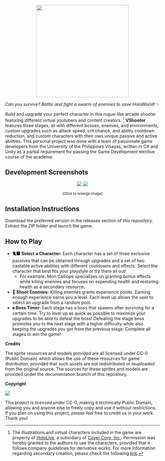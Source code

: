 <p align=center>
 <img src="https://i.imgur.com/itoMsH5.png" height=300>
</p>

<i>Can you survive? Battle and fight a swarm of enemies to save HoloWorld!</i> ✨

Build and upgrade your perfect character in this rogue-like arcade shooter featuring different virtual youtubers and content creators. [^note] **VShooter** features three stages, all with different bosses, enemies, and environments, custom upgrades such as attack speed, crit chance, and ability cooldown reduction, and custom characters with their own unique passive and active abilities. This personal project was done with a team of passionate game developers from the University of the Philippines Visayas, written in C# and Unity as a partial requirement for passing the Game Development elective course of the academe.

## **Development Screenshots**

<p align=center>
 <a href="https://i.imgur.com/iGu6clo.png"><img src="https://i.imgur.com/iGu6clo.png"></a>&nbsp;<a href="https://i.imgur.com/2jBTM8q.png"><img src="https://i.imgur.com/2jBTM8q.png"></a>
</p>

<p align=center><sup>(Click to enlarge image)</sup></p>

## **Installation Instructions**

Download the preferred version in the releases section of this repository. Extract the ZIP folder and launch the game.

## **How to Play**

- **🐈‍⬛ Select a Character:** Each character has a set of three exclusive passives that can be obtained through upgrades and a set of two castable active abilities with different cooldowns and effects. Select the character that best fits your playstyle or try them all out!
  - For example, Mori Calliope specializes on granting bonus effects while killing enemies and focuses on expending health and restoring health as a secondary resource.
- **🔫 Shoot Enemies:** Killing enemies grants experience points. Earning enough experience earns you a level. Each level up allows the user to select an upgrade from a random pool.
- **💀 Boss Timer:** Each stage has a boss that spawns after surviving for a certain time. Try to level up as quick as possible to maximize your upgrades to be able to defeat the boss! Defeating the stage boss promotes you to the next stage with a higher difficulty while also keeping the upgrades you got from the previous stage. Complete all stages to win the game!

**Credits**

The sprite resources and models provided are all licensed under CC-0 (Public Domain) which allows the use of these resources for game distribution, provided that such assets are not redistributed or reuploaded from the original source. The sources for these sprites and models are provided under the documentation branch of this repository.

**Copyright**

![](https://i.creativecommons.org/p/zero/1.0/88x31.png)

This project is licensed under CC-0, making it technically Public Domain, allowing you and anyone else to freely copy and use it without restrictions. If you plan on using this project, please feel free to credit us in your work. Thank you!

[^note]: The illustrations and virtual characters included in the game are property of [HoloLive](https://hololive.hololivepro.com/en), a subsidiary of [Cover Corp, Inc.](https://cover-corp.com/en/company). Permission was hereby granted to the authors to use the characters, provided that it follows company guidelines for derivative works. For more information regarding secondary creation, please check the following [link](https://hololivepro.com/en/terms/).
